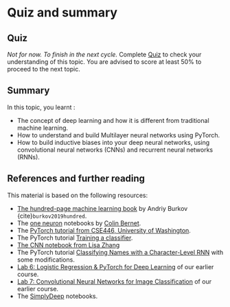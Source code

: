 # Quiz and summary

## Quiz

_Not for now. To finish in the next cycle._ Complete [Quiz](https://forms.gle/8Q5Z7Z7Z7Z7Z7Z7Z7) to check your understanding of this topic. You are advised to score at least 50% to proceed to the next topic.


## Summary

In this topic, you learnt :
- The concept of deep learning and how it is different from traditional machine learning.
- How to understand and build Multilayer neural networks using PyTorch.
- How to build inductive biases into your deep neural networks, using convolutional neural networks (CNNs) and recurrent neural networks (RNNs).

## References and further reading

This material is based on the following resources:

- [The hundred-page machine learning book](http://themlbook.com/wiki/doku.php) by Andriy Burkov {cite}`burkov2019hundred`.
- The [one neuron](https://github.com/cbernet/maldives/tree/master/one_neuron) notebooks by  [Colin Bernet](https://github.com/cbernet).
- The [PyTorch tutorial from CSE446, University of Washington](https://courses.cs.washington.edu/courses/cse446/18wi/sections/section7/446_pytorch_tutorial.html).
- The PyTorch tutorial [Training a classifier](https://pytorch.org/tutorials/beginner/blitz/cifar10_tutorial.html#sphx-glr-beginner-blitz-cifar10-tutorial-py).
- [The CNN notebook from Lisa Zhang](https://www.cs.toronto.edu/~lczhang/360/lec/w04/convnet.html)
- The PyTorch tutorial [Classifying Names with a Character-Level RNN](https://pytorch.org/tutorials/intermediate/char_rnn_classification_tutorial.html) with some modifications.
- [Lab 6: Logistic Regression & PyTorch for Deep Learning](https://github.com/maalvarezl/MLAI/blob/master/Labs/Lab%206%20-%20Logistic%20regression%20%26%20pytorch%20for%20DL.ipynb) of our earlier course.
- [Lab 7: Convolutional Neural Networks for Image Classification](https://github.com/maalvarezl/MLAI/blob/master/Labs/Lab%207%20-%20Neural%20Networks.ipynb) of our earlier course.
- The [SimplyDeep](https://github.com/haipinglu/SimplyDeep/) notebooks.
